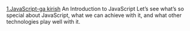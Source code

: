 [1.JavaScript-ga kirish](https://javascript.info/intro)
An Introduction to JavaScript
Let’s see what’s so special about JavaScript, what we can achieve with it, and what other technologies play well with it.
